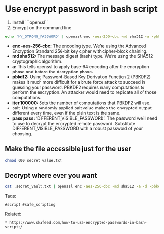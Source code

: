 # Use encrypt password in bash script

1. Install ```openssl``
1. Encrypt on the command line
```bash
echo 'MY_STRONG_PASSWORD' | openssl enc -aes-256-cbc -md sha512 -a -pbkdf2 -iter 100000 -salt -pass pass:'DIFFERENT_VISIBLE_PASSWORD' > .secret.vault.txt
```
- **enc -aes-256-cbc:** The encoding type. We’re using the Advanced Encryption Standard 256-bit key cipher with cipher-block chaining.
- **md sha512:** The message digest (hash) type. We’re using the SHA512 cryptographic algorithm.
- **a:** This tells openssl to apply base-64 encoding after the encryption phase and before the decryption phase.
- **pbkdf2:** Using Password-Based Key Derivation Function 2 (PBKDF2) makes it much more difficult for a brute force attack to succeed in guessing your password. PBKDF2 requires many computations to perform the encryption. An attacker would need to replicate all of those computations.
- **iter 100000:** Sets the number of computations that PBKDF2 will use.
- salt: Using a randomly applied salt value makes the encrypted output different every time, even if the plain text is the same.
- **pass pass:** ’DIFFERENT_VISIBLE_PASSWORD’: The password we’ll need to use to decrypt the encrypted remote password. Substitute DIFFERENT_VISIBLE_PASSWORD with a robust password of your choosing.

## Make the file accessible just for the user
```bash
chmod 600 secret.value.txt
```

## Decrypt where ever you want
```bash
cat .secret_vault.txt | openssl enc -aes-256-cbc -md sha512 -a -d -pbkdf2 -iter 100000 -salt -pass pass:'DIFFERENT_VISIBLE_PASSWORD'
```

Tags:
```
#script #safe_scripting 
```

Related:
```
* https://www.skafeed.com/how-to-use-encrypted-passwords-in-bash-scripts/
```
